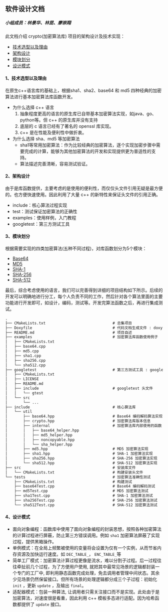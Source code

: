 ## 软件设计文档

##### 小组成员：林景华、林昆、廖崇翔

此文档介绍 crypto(加密算法库) 项目的架构设计及技术实现：

- [技术选型以及理由](#1技术选型以及理由)
- [架构设计](#2架构设计)
- [模块划分](#3模块划分)
- [设计模式](#4设计模式)


#### 1、技术选型以及理由
在原生c++语言库的基础上，根据sha1、sha2、base64 和 md5 四种经典的加密算法进行基本加密算法库函数开发。

 - 为什么选择 c++ 语言
    1. 抽象程度更高的语言的原生库已自带基本加密算法实现，如java、go、python等。但 c++ 的原生库并没有支持
    2. 底层的 c 语言已经有了著名的 openssl 库实现。
    3. c++ 是在性能及便利性中做折衷。
 - 为什么选择 sha、md5 等加密算法
    - sha1等常用加密算法：作为比较经典的加密算法，逐个实现加密步骤中需要完成的计算，能够为其他加密算法的开发和实现提供更为普适性的支持。
    - 算法描述完善清晰，容易测试验证。


#### 2、架构设计

由于是库函数提供，主要考虑的是使用的便利性，而仅仅头文件引用无疑是最方便的。也方便快速使用。因此利用了大量 c++ 的新特性来保证头文件的引用正确。

* include：核心算法过程实现
* test：测试保证加密算法的正确性
* examples：使用样例，入门教程
* googletest：第三方测试工具


#### 3、模块划分

根据需要实现的四类加密算法(五种不同过程)，对库函数划分为5个模块：
 - [Base64](https://en.wikipedia.org/wiki/Base64)
 - [MD5](https://en.wikipedia.org/wiki/MD5)
 - [SHA-1](https://en.wikipedia.org/wiki/SHA-1)
 - [SHA-256](https://en.wikipedia.org/wiki/SHA-2)
 - [SHA-512](https://en.wikipedia.org/wiki/SHA-2)



最后，综合考虑使用的语言，我们可以完善得到详细的项目结构如下所示。后续的开发可以明确地进行分工，每个人负责不同的工作，然后针对各个算法里面的主要功能进行开发即可，如设计，编码，测试等。开发完算法函数之后，再进行集成测试。
```txt
.
├── CMakeLists.txt                              # 总集项目
├── Doxyfile                                    # 代码文档生成文件 : doxygen
├── README.md                                   # 项目自述
├── examples                                    # 加密算法库函数使用例子
│   ├── CMakeLists.txt
│   ├── base64.cpp
│   ├── md5.cpp
│   ├── sha1.cpp
│   ├── sha256.cpp
│   └── sha512.cpp
├── googletest                                  # 第三方测试工具 : googletest
│   ├── CMakeLists.txt
│   ├── LICENSE
│   ├── README.md
│   ├── include                                 # googletest 头文件
│   │   └── gtest
│   └── src
│       └── ...
├── include                                     # 核心算法库
│   └── util
│       ├── base64.hpp                          # Base64 编码解码算法实现
│       ├── crypto.hpp                          # 加密算法库版本信息
│       ├── internal                            # 加密算法库内部使用的函数
│       │   ├── base64_helper.hpp
│       │   ├── md5_helper.hpp
│       │   ├── noncopyable.hpp
│       │   └── sha_helper.hpp
│       ├── md5.hpp                             # MD5 加密算法实现
│       ├── sha1.hpp                            # SHA-1 加密算法实现
│       ├── sha256.hpp                          # SHA-256 加密算法实现
│       └── sha512.hpp                          # SHA-512 加密算法实现
├── src                                         # 安装库文件
│   └── CMakeLists.txt                          # 构建安装头文件
└── tests                                       # 加密算法准确性测试
    ├── CMakeLists.txt                          # 构建测试
    ├── base64Test.cpp                          # Base64 编码解码测试
    ├── md5Test.cpp                             # MD5 加密算法测试
    ├── sha1Test.cpp                            # SHA-1 加密算法测试
    ├── sha256Test.cpp                          # SHA-256 加密算法测试
    └── sha512Test.cpp                          # SHA-512 加密算法测试
```



#### 4、设计模式
* 面向对象编程：函数库中使用了面向对象编程的封装思想，按照各种加密算法的计算过程进行屏蔽，防止第三方错误调用。例如 `sha1` 加密算法屏蔽了实现过程，提供黑箱操作。
* 单例模式：在全局上频繁被使用的变量将会设置为仅有一个实例，从而节省内存资源及加快运行速度。如 `DEC_TABLE_`， `ENC_TABLE_`等
* 简单工厂模式：加密算法计算过程更像是流水，难以分割子过程。后一过程往往牵扯前几个过程，为了方便用户使用, 就把其中最常见场景的逻辑都封装一个专门的工厂中, 即利用静态函数完成处理，免去调用者管理中间状态。其余少见场景仍然保留接口。但所有场景的处理逻辑都分成三个子过程：初始化 `init` ，更新 `update` ，及输出 `final`。
* 适配器模式：包装一种算法, 让调用者只需关注接口而不是实现。此处由于是加密算法，对速度很是看重，因此利用 c++ 模板多态进行适配。因为哈希函数都提供了 `update` 接口。

